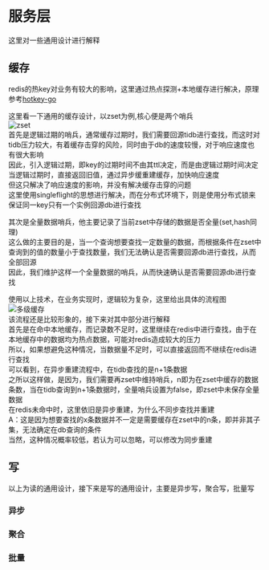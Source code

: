 # 服务层
这里对一些通用设计进行解释  
## 缓存
redis的热key对业务有较大的影响，这里通过热点探测+本地缓存进行解决，原理参考[hotkey-go](../pkg/hotkey-go/README.md)  

这里看一下通用的缓存设计，以zset为例,核心便是两个哨兵  
![zset](../img/zset.png)  
首先是逻辑过期的哨兵，通常缓存过期时，我们需要回源tidb进行查找，而这时对tidb压力较大，有着缓存击穿的风险，同时由于db的速度较慢，对于响应速度也有很大影响  
因此，引入逻辑过期，即key的过期时间不由其ttl决定，而是由逻辑过期时间决定  
当逻辑过期时，直接返回旧值，通过异步缓重建缓存，加快响应速度  
但这只解决了响应速度的影响，并没有解决缓存击穿的问题  
这里使用singleflight的思想进行解决，而在分布式环境下，则是使用分布式锁来保证同一key只有一个实例回源db进行查找  

其次是全量数据哨兵，他主要记录了当前zset中存储的数据是否全量(set,hash同理)  
这么做的主要目的是，当一个查询想要查找一定数量的数据，而根据条件在zset中查询到的值的数量小于查找数量，我们无法确认是否需要回源db进行查找，从而全部回源  
因此，我们维护这样一个全量数据的哨兵，从而快速确认是否需要回源db进行查找  

使用以上技术，在业务实现时，逻辑较为复杂，这里给出具体的流程图  
![多级缓存](../img/多级缓存.png)  
该流程还是比较形象的，接下来对其中部分进行解释  
首先是在命中本地缓存，而记录数不足时，这里继续在redis中进行查找，由于在本地缓存中的数据均为热点数据，可能对redis造成较大的压力  
所以，如果想避免这种情况，当数据量不足时，可以直接返回而不继续在redis进行查找  
可以看到，在异步重建流程中，在tidb查找的是n+1条数据  
之所以这样做，是因为，我们需要再zset中维持哨兵，n即为在zset中缓存的数据条数，当在tidb查询到n+1条数据时，全量哨兵设置为false，即zset中未保存全量数据  
在redis未命中时，这里依旧是异步重建，为什么不同步查找并重建  
A：这是因为想要查找的x条数据并不一定是需要缓存在zset中的n条，即并非其子集，无法确定在db查询的条件  
当然，这种情况概率较低，若认为可以忽略，可以修改为同步重建  
## 写
以上为读的通用设计，接下来是写的通用设计，主要是异步写，聚合写，批量写  
### 异步

### 聚合
### 批量



